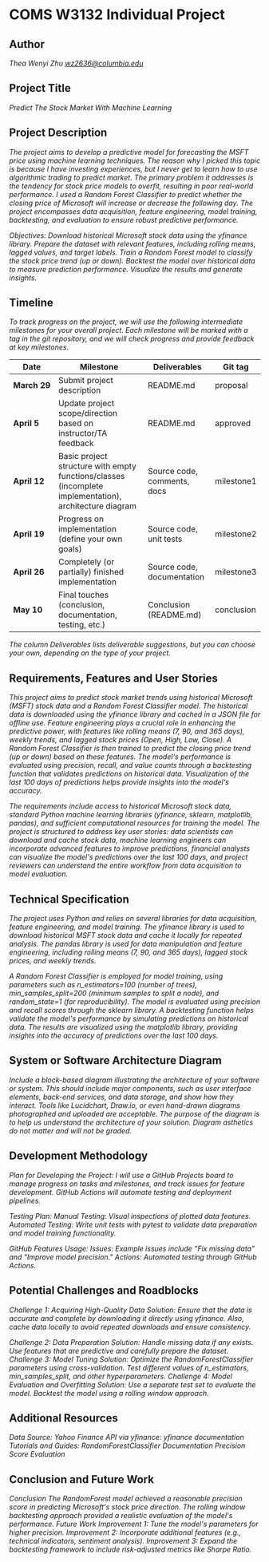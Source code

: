 # COMS W3132 Individual Project

## Author
*Thea Wenyi Zhu
wz2636@columbia.edu*

## Project Title
*Predict The Stock Market With Machine Learning*

## Project Description
*The project aims to develop a predictive model for forecasting the MSFT  price using machine learning techniques. The reason why I picked this topic is because I have investing experiences, but I never get to learn how to use algorithmic trading to predict market. The primary problem it addresses is the tendency for stock price models to overfit, resulting in poor real-world performance. I used a Random Forest Classifier to predict whether the closing price of Microsoft will increase or decrease the following day. The project encompasses data acquisition, feature engineering, model training, backtesting, and evaluation to ensure robust predictive performance.* 

*Objectives: Download historical Microsoft stock data using the yfinance library. Prepare the dataset with relevant features, including rolling means, lagged values, and target labels. Train a Random Forest model to classify the stock price trend (up or down). Backtest the model over historical data to measure prediction performance. Visualize the results and generate insights.*


## Timeline

*To track progress on the project, we will use the following intermediate milestones for your overall project. Each milestone will be marked with a tag in the git repository, and we will check progress and provide feedback at key milestones.*

| Date               | Milestone                                                                                              | Deliverables                | Git tag    |
|--------------------|--------------------------------------------------------------------------------------------------------|-----------------------------|------------|
| **March&nbsp;29**  | Submit project description                                                                             | README.md                   | proposal   |
| **April&nbsp;5**   | Update project scope/direction based on instructor/TA feedback                                         | README.md                   | approved   |
| **April&nbsp;12**  | Basic project structure with empty functions/classes (incomplete implementation), architecture diagram | Source code, comments, docs | milestone1 |
| **April&nbsp;19**  | Progress on implementation (define your own goals)                                                     | Source code, unit tests     | milestone2 |
| **April&nbsp;26**  | Completely (or partially) finished implementation                                                      | Source code, documentation  | milestone3 |
| **May&nbsp;10**    | Final touches (conclusion, documentation, testing, etc.)                                               | Conclusion (README.md)      | conclusion |

*The column Deliverables lists deliverable suggestions, but you can choose your own, depending on the type of your project.*

## Requirements, Features and User Stories
*This project aims to predict stock market trends using historical Microsoft (MSFT) stock data and a Random Forest Classifier model. The historical data is downloaded using the yfinance library and cached in a JSON file for offline use. Feature engineering plays a crucial role in enhancing the predictive power, with features like rolling means (7, 90, and 365 days), weekly trends, and lagged stock prices (Open, High, Low, Close). A Random Forest Classifier is then trained to predict the closing price trend (up or down) based on these features. The model's performance is evaluated using precision, recall, and value counts through a backtesting function that validates predictions on historical data. Visualization of the last 100 days of predictions helps provide insights into the model's accuracy.*

*The requirements include access to historical Microsoft stock data, standard Python machine learning libraries (yfinance, sklearn, matplotlib, pandas), and sufficient computational resources for training the model. The project is structured to address key user stories: data scientists can download and cache stock data, machine learning engineers can incorporate advanced features to improve predictions, financial analysts can visualize the model's predictions over the last 100 days, and project reviewers can understand the entire workflow from data acquisition to model evaluation.*


## Technical Specification
*The project uses Python and relies on several libraries for data acquisition, feature engineering, and model training. The yfinance library is used to download historical MSFT stock data and cache it locally for repeated analysis. The pandas library is used for data manipulation and feature engineering, including rolling means (7, 90, and 365 days), lagged stock prices, and weekly trends.*

*A Random Forest Classifier is employed for model training, using parameters such as n_estimators=100 (number of trees), min_samples_split=200 (minimum samples to split a node), and random_state=1 (for reproducibility). The model is evaluated using precision and recall scores through the sklearn library. A backtesting function helps validate the model's performance by simulating predictions on historical data. The results are visualized using the matplotlib library, providing insights into the accuracy of predictions over the last 100 days.*

## System or Software Architecture Diagram
*Include a block-based diagram illustrating the architecture of your software or system. This should include major components, such as user interface elements, back-end services, and data storage, and show how they interact. Tools like Lucidchart, Draw.io, or even hand-drawn diagrams photographed and uploaded are acceptable. The purpose of the diagram is to help us understand the architecture of your solution. Diagram asthetics do not matter and will not be graded.*

## Development Methodology
*Plan for Developing the Project:
I will use a GitHub Projects board to manage progress on tasks and milestones, and track issues for feature development.
GitHub Actions will automate testing and deployment pipelines.*

*Testing Plan:
Manual Testing: Visual inspections of plotted data features.
Automated Testing: Write unit tests with pytest to validate data preparation and model training functionality.*

*GitHub Features Usage:
Issues: Example issues include "Fix missing data" and "Improve model precision."
Actions: Automated testing through GitHub Actions.*

## Potential Challenges and Roadblocks
*Challenge 1: Acquiring High-Quality Data
Solution: Ensure that the data is accurate and complete by downloading it directly using yfinance. Also, cache data locally to avoid repeated downloads and ensure consistency.*

*Challenge 2: Data Preparation
Solution:
Handle missing data if any exists.
Use features that are predictive and carefully prepare the dataset.*
*Challenge 3: Model Tuning
Solution:
Optimize the RandomForestClassifier parameters using cross-validation.
Test different values of n_estimators, min_samples_split, and other hyperparameters.*
*Challenge 4: Model Evaluation and Overfitting
Solution:
Use a separate test set to evaluate the model.
Backtest the model using a rolling window approach.*

## Additional Resources
*Data Source:
Yahoo Finance API via yfinance: yfinance documentation
Tutorials and Guides:
RandomForestClassifier Documentation
Precision Score Evaluation*

## Conclusion and Future Work
*Conclusion
The RandomForest model achieved a reasonable precision score in predicting Microsoft's stock price direction.
The rolling window backtesting approach provided a realistic evaluation of the model's performance.
Future Work
Improvement 1: Tune the model's parameters for higher precision.
Improvement 2: Incorporate additional features (e.g., technical indicators, sentiment analysis).
Improvement 3: Expand the backtesting framework to include risk-adjusted metrics like Sharpe Ratio.*
